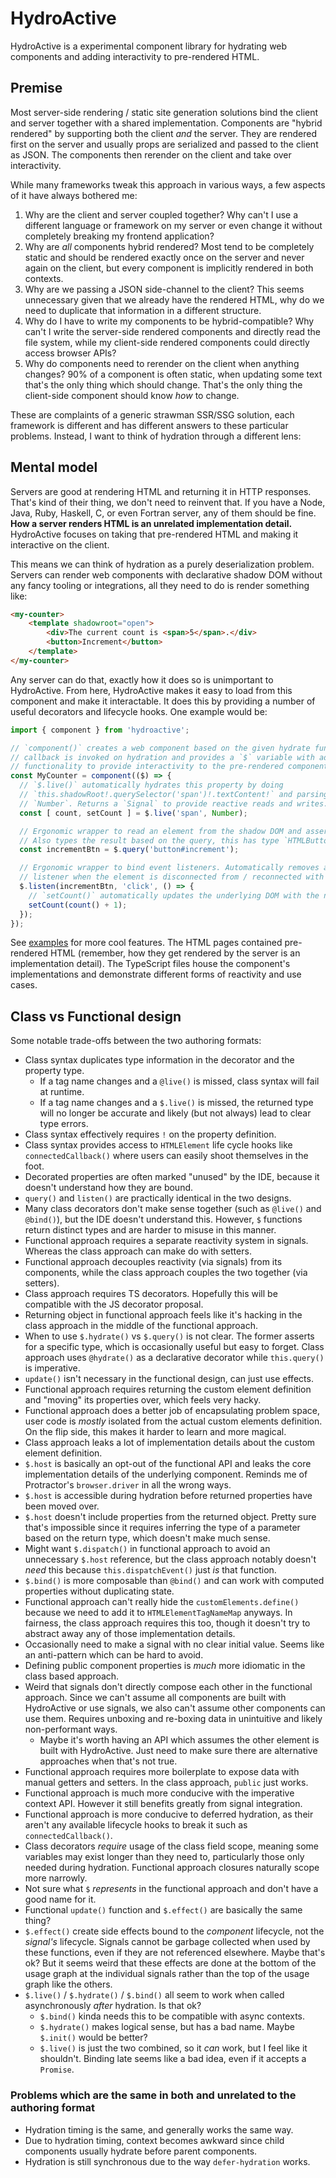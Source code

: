 # HydroActive

HydroActive is a experimental component library for hydrating web components and adding
interactivity to pre-rendered HTML.

## Premise

Most server-side rendering / static site generation solutions bind the client and
server together with a shared implementation. Components are "hybrid rendered" by
supporting both the client _and_ the server. They are rendered first on the server and
usually props are serialized and passed to the client as JSON. The components then
rerender on the client and take over interactivity.

While many frameworks tweak this approach in various ways, a few aspects of it have
always bothered me:

1.  Why are the client and server coupled together? Why can't I use a different language
    or framework on my server or even change it without completely breaking my frontend
    application?
1.  Why are _all_ components hybrid rendered? Most tend to be completely static and
    should be rendered exactly once on the server and never again on the client, but
    every component is implicitly rendered in both contexts.
1.  Why are we passing a JSON side-channel to the client? This seems unnecessary given
    that we already have the rendered HTML, why do we need to duplicate that
    information in a different structure.
1.  Why do I have to write my components to be hybrid-compatible? Why can't I write the
    server-side rendered components and directly read the file system, while my
    client-side rendered components could directly access browser APIs?
1.  Why do components need to rerender on the client when anything changes? 90% of a
    component is often static, when updating some text that's the only thing which
    should change. That's the only thing the client-side component should know _how_ to
    change.

These are complaints of a generic strawman SSR/SSG solution, each framework is different
and has different answers to these particular problems. Instead, I want to think of
hydration through a different lens:

## Mental model

Servers are good at rendering HTML and returning it in HTTP responses. That's kind of
their thing, we don't need to reinvent that. If you have a Node, Java, Ruby, Haskell,
C, or even Fortran server, any of them should be fine. **How a server renders HTML is
an unrelated implementation detail.** HydroActive focuses on taking that pre-rendered
HTML and making it interactive on the client.

This means we can think of hydration as a purely deserialization problem. Servers can
render web components with declarative shadow DOM without any fancy tooling or
integrations, all they need to do is render something like:

```html
<my-counter>
    <template shadowroot="open">
        <div>The current count is <span>5</span>.</div>
        <button>Increment</button>
    </template>
</my-counter>
```

Any server can do that, exactly how it does so is unimportant to HydroActive. From
here, HydroActive makes it easy to load from this component and make it interactable.
It does this by providing a number of useful decorators and lifecycle hooks. One
example would be:

```typescript
import { component } from 'hydroactive';

// `component()` creates a web component based on the given hydrate function. The
// callback is invoked on hydration and provides a `$` variable with additional
// functionality to provide interactivity to the pre-rendered component.
const MyCounter = component(($) => {
  // `$.live()` automatically hydrates this property by doing
  // `this.shadowRoot!.querySelector('span')!.textContent!` and parsing the result as a
  // `Number`. Returns a `Signal` to provide reactive reads and writes.
  const [ count, setCount ] = $.live('span', Number);

  // Ergonomic wrapper to read an element from the shadow DOM and assert it exists.
  // Also types the result based on the query, this has type `HTMLButtonElement`.
  const incrementBtn = $.query('button#increment');

  // Ergonomic wrapper to bind event listeners. Automatically removes and readds the
  // listener when the element is disconnected from / reconnected with the DOM.
  $.listen(incrementBtn, 'click', () => {
    // `setCount()` automatically updates the underlying DOM with the new value.
    setCount(count() + 1);
  });
});
```

See [examples](/src/examples/) for more cool features. The HTML pages contained
pre-rendered HTML (remember, how they get rendered by the server is an implementation
detail). The TypeScript files house the component's implementations and demonstrate
different forms of reactivity and use cases.

## Class vs Functional design

Some notable trade-offs between the two authoring formats:

*   Class syntax duplicates type information in the decorator and the property type.
    *   If a tag name changes and a `@live()` is missed, class syntax will fail at
        runtime.
    *   If a tag name changes and a `$.live()` is missed, the returned type will no
        longer be accurate and likely (but not always) lead to clear type errors.
*   Class syntax effectively requires `!` on the property definition.
*   Class syntax provides access to `HTMLElement` life cycle hooks like
    `connectedCallback()` where users can easily shoot themselves in the foot.
*   Decorated properties are often marked "unused" by the IDE, because it doesn't
    understand how they are bound.
*   `query()` and `listen()` are practically identical in the two designs.
*   Many class decorators don't make sense together (such as `@live()` and `@bind()`),
    but the IDE doesn't understand this. However, `$` functions return distinct types
    and are harder to misuse in this manner.
*   Functional approach requires a separate reactivity system in signals. Whereas the
    class approach can make do with setters.
*   Functional approach decouples reactivity (via signals) from its components, while
    the class approach couples the two together (via setters).
*   Class approach requires TS decorators. Hopefully this will be compatible with the
    JS decorator proposal.
*   Returning object in functional approach feels like it's hacking in the class
    approach in the middle of the functional approach.
*   When to use `$.hydrate()` vs `$.query()` is not clear. The former asserts for a
    specific type, which is occasionally useful but easy to forget. Class approach uses
    `@hydrate()` as a declarative decorator while `this.query()` is imperative.
*   `update()` isn't necessary in the functional design, can just use effects.
*   Functional approach requires returning the custom element definition and "moving"
    its properties over, which feels very hacky.
*   Functional approach does a better job of encapsulating problem space, user code is
    _mostly_ isolated from the actual custom elements definition. On the flip side, this
    makes it harder to learn and more magical.
*   Class approach leaks a lot of implementation details about the custom element
    definition.
*   `$.host` is basically an opt-out of the functional API and leaks the core
    implementation details of the underlying component. Reminds me of Protractor's
    `browser.driver` in all the wrong ways.
*   `$.host` is accessible during hydration before returned properties have been moved
    over.
*   `$.host` doesn't include properties from the returned object. Pretty sure that's
    impossible since it requires inferring the type of a parameter based on the return
    type, which doesn't make much sense.
*   Might want `$.dispatch()` in functional approach to avoid an unnecessary `$.host`
    reference, but the class approach notably doesn't _need_ this because
    `this.dispatchEvent()` just _is_ that function.
*   `$.bind()` is more composable than `@bind()` and can work with computed properties
    without duplicating state.
*   Functional approach can't really hide the `customElements.define()` because we need
    to add it to `HTMLElementTagNameMap` anyways. In fairness, the class approach
    requires this too, though it doesn't try to abstract away any of those
    implementation details.
*   Occasionally need to make a signal with no clear initial value. Seems like an
    anti-pattern which can be hard to avoid.
*   Defining public component properties is _much_ more idiomatic in the class based
    approach.
*   Weird that signals don't directly compose each other in the functional approach.
    Since we can't assume all components are built with HydroActive or use signals, we
    also can't assume other components can use them. Requires unboxing and re-boxing
    data in unintuitive and likely non-performant ways.
    *   Maybe it's worth having an API which assumes the other element is built with
        HydroActive. Just need to make sure there are alternative approaches when
        that's not true.
*   Functional approach requires more boilerplate to expose data with manual getters and
    setters. In the class approach, `public` just works.
*   Functional approach is much more conducive with the imperative context API. However
    it still benefits greatly from signal integration.
*   Functional approach is more conducive to deferred hydration, as their aren't any
    available lifecycle hooks to break it such as `connectedCallback()`.
*   Class decorators _require_ usage of the class field scope, meaning some variables
    may exist longer than they need to, particularly those only needed during hydration.
    Functional approach closures naturally scope more narrowly.
*   Not sure what `$` _represents_ in the functional approach and don't have a good name
    for it.
*   Functional `update()` function and `$.effect()` are basically the same thing?
*   `$.effect()` create side effects bound to the _component_ lifecycle, not the _signal's_
    lifecycle. Signals cannot be garbage collected when used by these functions, even if they
    are not referenced elsewhere. Maybe that's ok? But it seems weird that these effects are
    done at the bottom of the usage graph at the individual signals rather than the top of
    the usage graph like the others.
*   `$.live()` / `$.hydrate()` / `$.bind()` all seem to work when called asynchronously
    _after_ hydration. Is that ok?
    *   `$.bind()` kinda needs this to be compatible with async contexts.
    *   `$.hydrate()` makes logical sense, but has a bad name. Maybe `$.init()` would be
        better?
    *   `$.live()` is just the two combined, so it _can_ work, but I feel like it
        shouldn't. Binding late seems like a bad idea, even if it accepts a `Promise`.

### Problems which are the same in both and unrelated to the authoring format

*   Hydration timing is the same, and generally works the same way.
*   Due to hydration timing, context becomes awkward since child components usually
    hydrate before parent components.
*   Hydration is still synchronous due to the way `defer-hydration` works.
